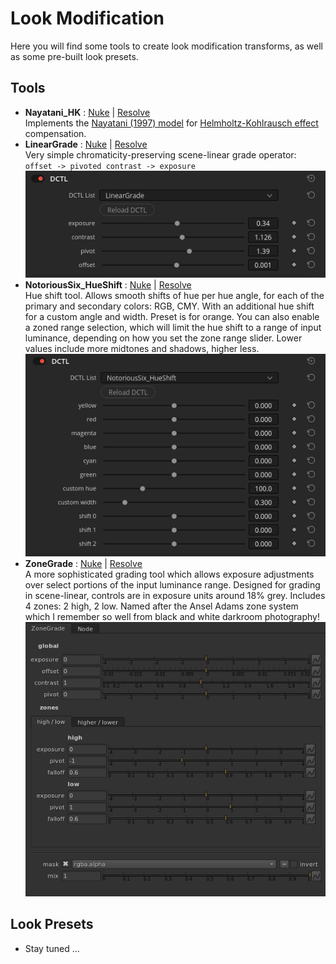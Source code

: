 # Look Modification
Here you will find some tools to create look modification transforms, as well as some pre-built look presets.

## Tools
- **Nayatani_HK** : [Nuke](tools/nuke/Nayatani_HK.nk) | [Resolve](tools/resolve/Nayatani_HK.dctl)  
  Implements the [Nayatani (1997) model](https://doi.org/10.1002/(SICI)1520-6378(199608)21:4<252::AID-COL1>3.0.CO;2-P) for [Helmholtz-Kohlrausch effect](https://en.wikipedia.org/wiki/Helmholtz%E2%80%93Kohlrausch_effect) compensation.
- **LinearGrade** : [Nuke](tools/nuke/LinearGrade.nk) | [Resolve](tools/resolve/LinearGrade.dctl)  
  Very simple chromaticity-preserving scene-linear grade operator: `offset -> pivoted contrast -> exposure`  
  ![LinearGrade UI](docs/img/ui/LinearGrade_ResolveUI.png)
- **NotoriousSix_HueShift** : [Nuke](tools/nuke/NotoriousSix_HueShift.nk) | [Resolve](tools/resolve/NotoriousSix_HueShift.dctl)  
  Hue shift tool. Allows smooth shifts of hue per hue angle, for each of the primary and secondary colors: RGB, CMY. With an additional hue shift for a custom angle and width. Preset is for orange. You can also enable a zoned range selection, which will limit the hue shift to a range of input luminance, depending on how you set the zone range slider. Lower values include more midtones and shadows, higher less.  
  ![HueShift UI](docs/img/ui/NotoriousSix_HueShift_ResolveUI.png)
- **ZoneGrade** : [Nuke](tools/nuke/ZoneGrade.nk) | [Resolve](tools/resolve/ZoneGrade.dctl)  
  A more sophisticated grading tool which allows exposure adjustments over select portions of the input luminance range. Designed for grading in scene-linear, controls are in exposure units around 18% grey. Includes 4 zones: 2 high, 2 low. Named after the Ansel Adams zone system which I remember so well from black and white darkroom photography!  
  ![ZoneGrade UI](docs/img/ui/ZoneGrade_Nuke.png)

## Look Presets
- Stay tuned ...
